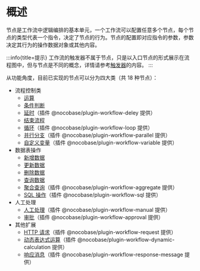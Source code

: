 # 概述

节点是工作流中逻辑编排的基本单元，一个工作流可以配置任意多个节点，每个节点的类型代表一个指令，决定了节点的行为。节点的配置即对应指令的参数，参数决定其行为的操作数据对象或其他内容。

:::info{title=提示}
工作流的触发器不属于节点，只是以入口节点的形式展示在流程图中，但与节点是不同的概念，详情请参考[触发器](../../triggers/index/index.md)的内容。
:::

从功能角度，目前已实现的节点可以分为四大类（共 18 种节点）：

- 流程控制类
  - [运算](../calculation/index.md)
  - [条件判断](../condition/index.md)
  - [延时](../delay/index.md)（插件 @nocobase/plugin-workflow-deley 提供）
  - [结束流程](../end/index.md)
  - [循环](../loop/index.md)（插件 @nocobase/plugin-workflow-loop 提供）
  - [并行分支](../parallel/index.md)（插件 @nocobase/plugin-workflow-parallel 提供）
  - [自定义变量](../variable/index.md)（插件 @nocobase/plugin-workflow-variable 提供）
- 数据表操作
  - [新增数据](../create/index.md)
  - [更新数据](../update/index.md)
  - [删除数据](../destroy/index.md)
  - [查询数据](../query/index.md)
  - [聚合查询](../aggregate/index.md)（插件 @nocobase/plugin-workflow-aggregate 提供）
  - [SQL 操作](../sql/index.md)（插件 @nocobase/plugin-workflow-sql 提供）
- 人工处理
  - [人工处理](../manual/index.md)（插件 @nocobase/plugin-workflow-manual 提供）
  - [审批](../../../../workflow-approval/index.md)（插件 @nocobase/plugin-workflow-approval 提供）
- 其他扩展
  - [HTTP 请求](../request/index.md)（插件 @nocobase/plugin-workflow-request 提供）
  - [动态表达式运算](../dynamic-calculation/index.md)（插件 @nocobase/plugin-workflow-dynamic-calculation 提供）
  - [响应消息](../response-message/index.md)（插件 @nocobase/plugin-workflow-response-message 提供）
